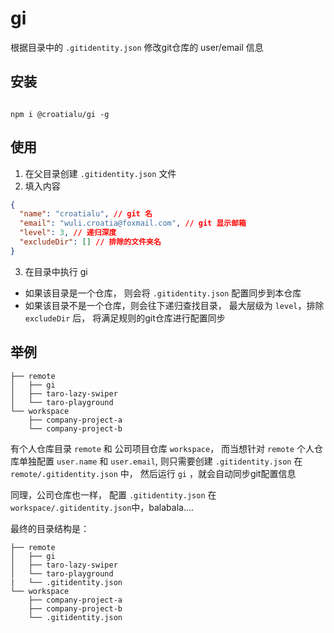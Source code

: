 # gi
根据目录中的 `.gitidentity.json` 修改git仓库的 user/email 信息

## 安装

``` shell

npm i @croatialu/gi -g

```


## 使用

1. 在父目录创建 `.gitidentity.json` 文件
2. 填入内容
``` json
{
  "name": "croatialu", // git 名
  "email": "wuli.croatia@foxmail.com", // git 显示邮箱
  "level": 3, // 递归深度
  "excludeDir": [] // 排除的文件夹名
}

```
3. 在目录中执行 gi
- 如果该目录是一个仓库， 则会将 `.gitidentity.json` 配置同步到本仓库
- 如果该目录不是一个仓库，则会往下递归查找目录， 最大层级为 `level`，排除 `excludeDir` 后， 将满足规则的git仓库进行配置同步



## 举例
```
├── remote
│   ├── gi
│   ├── taro-lazy-swiper
│   └── taro-playground
└── workspace
    ├── company-project-a
    └── company-project-b
```

有个人仓库目录 `remote` 和 公司项目仓库 `workspace`， 而当想针对 `remote` 个人仓库单独配置 `user.name` 和 `user.email`, 则只需要创建 `.gitidentity.json` 在 `remote/.gitidentity.json` 中， 然后运行 `gi` ，就会自动同步git配置信息

同理，公司仓库也一样， 配置  `.gitidentity.json` 在 `workspace/.gitidentity.json`中，balabala....

最终的目录结构是：
```
├── remote
│   ├── gi
│   ├── taro-lazy-swiper
│   └── taro-playground
|   └── .gitidentity.json
└── workspace
    ├── company-project-a
    ├── company-project-b
    └── .gitidentity.json
```
